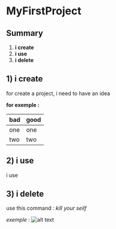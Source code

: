 # MyFirstProject

## Summary
1. **i create**
2. **i use**
3. **i delete**

## 1) i create
for create a project, i need to have an idea

__**for exemple :**__

| bad      |     good    |
|---------------|-----------------|
| one       |     one     |
| two     |   two    |

## 2) i use
i use

## 3) i delete

use this command : *kill your seilf*

*exemple :*
![alt text](https://i.kym-cdn.com/entries/icons/mobile/000/011/113/killyourselves.jpg)